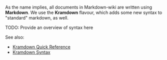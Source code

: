 As the name implies, all documents in Markdown-wiki are written using
**Markdown**. We use the **Kramdown** flavour, which adds some new syntax to
"standard" markdown, as well.


TODO: Provide an overview of syntax here

See also:

- [Kramdown Quick Reference](http://kramdown.gettalong.org/quickref.html)
- [Kramdown Syntax](http://kramdown.gettalong.org/syntax.html)
